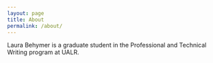 ```yaml
---
layout: page
title: About
permalink: /about/
---
```


Laura Behymer is a graduate student in the Professional and Technical Writing program at UALR.


[jekyll-organization]: https://github.com/jekyll
